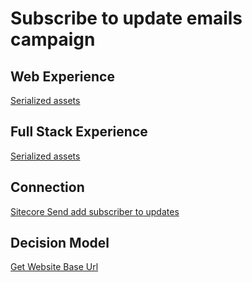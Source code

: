 # Subscribe to update emails campaign

## Web Experience

[Serialized assets](/demo/experience/personalize/experiences/web/Subscribe%20to%20update%20emails%20campaign)

## Full Stack Experience

[Serialized assets](/demo/experience/personalize/experiences/fullStack/Subscribe%20to%20update%20emails)

## Connection

[Sitecore Send add subscriber to updates](/demo/experience/personalize/connections/Sitecore%20Send%20add%20subscriber%20to%20updates)

## Decision Model

[Get Website Base Url](/demo/experience/personalize/decisioning/decisionModels/Get%20Website%20Base%20URL)
